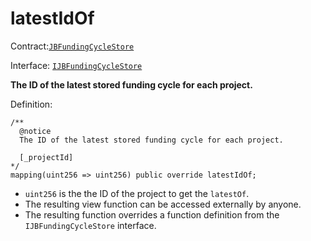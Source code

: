 # latestIdOf

Contract:[`JBFundingCycleStore`](../)​

Interface: [`IJBFundingCycleStore`](../../../interfaces/ijbfundingcyclestore.md)‌

**The ID of the latest stored funding cycle for each project.**

Definition:

```solidity
/** 
  @notice 
  The ID of the latest stored funding cycle for each project.
  
  [_projectId]
*/
mapping(uint256 => uint256) public override latestIdOf;
```

* `uint256` is the the ID of the project to get the `latestOf`.
* The resulting view function can be accessed externally by anyone.
* The resulting function overrides a function definition from the `IJBFundingCycleStore` interface.
